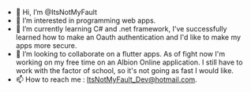 - 👋 Hi, I’m @ItsNotMyFault
- 👀 I’m interested in programming web apps.
- 🌱 I’m currently learning C#  and .net framework, I've successfully learned how to make an Oauth authentication and I'd like to make my apps more secure.
- 💞️ I’m looking to collaborate on a flutter apps.
      As of fight now I'm working on my free time on an Albion Online application. I still have to work with the factor of school, so it's not going as fast I would like.
- 📫 How to reach me : ItsNotMyFault_Dev@hotmail.com.

<!---
ItsNotMyFault/ItsNotMyFault is a ✨ special ✨ repository because its `README.md` (this file) appears on your GitHub profile.
You can click the Preview link to take a look at your changes.
--->
